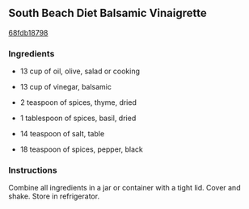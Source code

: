 ## South Beach Diet Balsamic Vinaigrette

[68fdb18798](http://www.food.com/recipe/south-beach-diet-balsamic-vinaigrette-99996)

### Ingredients

 - 13 cup of oil, olive, salad or cooking

 - 13 cup of vinegar, balsamic

 - 2 teaspoon of spices, thyme, dried

 - 1 tablespoon of spices, basil, dried

 - 14 teaspoon of salt, table

 - 18 teaspoon of spices, pepper, black

### Instructions

Combine all ingredients in a jar or container with a tight lid. Cover and shake. Store in refrigerator.